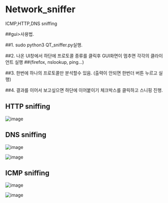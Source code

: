 # Network_sniffer
ICMP,HTTP,DNS sniffing

##gui>사용법.

##1. sudo python3 QT_sniffer.py실행.

##2. 나온 UI창에서 하단에 프로토콜 종류를 클릭후 GUI화면이 멈추면 각각의 클라이언트 실행
##(firefox, nslookup, ping...)

##3. 한번에 하나의 프로토콜만 분석할수 있음. (출력이 안되면 한번더 버튼 누르고 실행)

##4. 결과를 이어서 보고싶으면 하단에 이어붙이기 체크박스를 클릭하고 스니핑 진행.

<h2>HTTP sniffing</h2>

![image](https://user-images.githubusercontent.com/25499386/141921503-69e02a8f-0bbb-4d62-a300-010ca80676f8.png)


<h2>DNS sniffing</h2>

![image](https://user-images.githubusercontent.com/25499386/141921814-f38a978c-db02-499d-b6f6-4849b7b8b7b3.png)

![image](https://user-images.githubusercontent.com/25499386/141921827-6ae92421-9895-4ff9-9419-be333616cfe9.png)

<h2>ICMP sniffing</h2>

![image](https://user-images.githubusercontent.com/25499386/141921931-f3b2b279-e806-4b0e-a276-14055eeeebc2.png)

![image](https://user-images.githubusercontent.com/25499386/141921951-621dd298-a81f-4b61-891b-3eccf025dd23.png)
